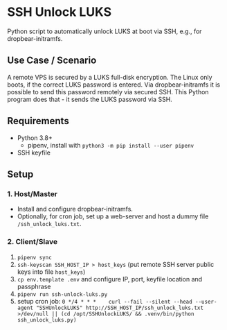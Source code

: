 # SSH Unlock LUKS

Python script to automatically unlock LUKS at boot via SSH, e.g., for dropbear-initramfs.

## Use Case / Scenario

A remote VPS is secured by a LUKS full-disk encryption.
The Linux only boots, if the correct LUKS password is entered.
Via dropbear-initramfs it is possible to send this password remotely via secured SSH.
This Python program does that - it sends the LUKS password via SSH.

## Requirements

* Python 3.8+
    * pipenv, install with `python3 -m pip install --user pipenv`
* SSH keyfile

## Setup

### 1. Host/Master

* Install and configure dropbear-initramfs.
* Optionally, for cron job, set up a web-server and host a dummy file `/ssh_unlock_luks.txt`.

### 2. Client/Slave

1. `pipenv sync`
2. `ssh-keyscan SSH_HOST_IP > host_keys` (put remote SSH server public keys into file `host_keys`)
3. `cp env.template .env` and configure IP, port, keyfile location and passphrase
4. `pipenv run ssh-unlock-luks.py`
5. setup cron job:
   `0 */4 * * *    curl --fail --silent --head --user-agent "SSHUnlockLUKS" http://SSH_HOST_IP/ssh_unlock_luks.txt >/dev/null || (cd /opt/SSHUnlockLUKS/ && .venv/bin/python ssh_unlock_luks.py)`
